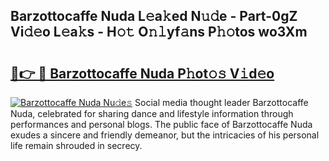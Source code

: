 ## Barzottocaffe Nuda L𝚎a𝚔ed N𝚞𝚍e - Part-0gZ Vi𝚍𝚎o L𝚎a𝚔s - H𝚘𝚝 O𝚗𝚕yf𝚊ns P𝚑𝚘tos wo3Xm

# <h2><a href="http://kf0vuu.oniu.top/?m=Barzottocaffe+Nuda">🔗👉 🔴 Barzottocaffe Nuda P𝚑ot𝚘𝚜 V𝚒d𝚎o</a></h2>

[![Barzottocaffe Nuda Nu𝚍e𝚜](https://i.imgur.com/0qMVB7G.gif)](http://kf0vuu.oniu.top/?m=Barzottocaffe+Nuda)
Social media thought leader Barzottocaffe Nuda, celebrated for sharing dance and lifestyle information through performances and personal blogs. The public face of Barzottocaffe Nuda exudes a sincere and friendly demeanor, but the intricacies of his personal life remain shrouded in secrecy.  
